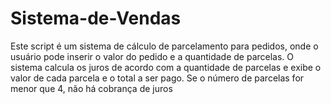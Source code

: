 # Sistema-de-Vendas
Este script é um sistema de cálculo de parcelamento para pedidos, onde o usuário pode inserir o valor do pedido e a quantidade de parcelas. O sistema calcula os juros de acordo com a quantidade de parcelas e exibe o valor de cada parcela e o total a ser pago. Se o número de parcelas for menor que 4, não há cobrança de juros
